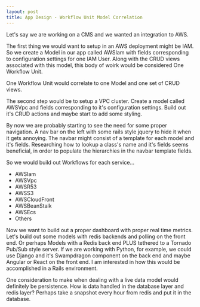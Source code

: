 ```yaml
---
layout: post
title: App Design - Workflow Unit Model Correlation
---
```


Let's say we are working on a CMS and we wanted an integration to AWS.

The first thing we would want to setup in an AWS deployment might be IAM. So we
create a Model in our app called AWSIam with fields corresponding to configuration 
settings for one IAM User. Along with the CRUD views associated with this model,
this body of woirk would be considered One Workflow Unit.

One Workflow Unit would correlate to one Model and one set of CRUD views.

The second step would be to setup a VPC cluster. Create a model called AWSVpc and
fields corresponding to it's configuration settings. Build out it's CRUD actions
and maybe start to add some styling.

By now we are probably starting to see the need for some proper navigation. A 
nav bar on the left with some rails style jquery to hide it when it gets annoying.
The navbar might consist of a template for each model and it's fields. Researching
how to lookup a class's name and it's fields seems beneficial, in order to populate
the hierarchies in the navbar template fields.

So we would build out Workflows for each service...

* AWSIam
* AWSVpc
* AWSR53
* AWSS3
* AWSCloudFront
* AWSBeanStalk
* AWSEcs
* Others

Now we want to build out a proper dashboard with proper real time metrics. Let's
build out some models with redis backends and polling on the front end. Or perhaps
Models with a Redis back end PLUS tethered to a Tornado Pub/Sub style server. 
If we are working with Python, for example, we could use Django and it's Swampdragon 
component on the back end and maybe Angular or React on the front end. I am
interested in how this would be accomplished in a Rails environment.

One consideration to make when dealing with a live data model would definitely
be persistence. How is data handled in the database layer and redis layer? Perhaps
take a snapshot every hour from redis and put it in the database.


